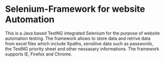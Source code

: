 # Selenium-Framework for website Automation
This is a Java based TestNG integrated Selenium for the purpose of website automation testing.
The framework allows to store data and retrive data from excel files which include Xpaths, sensitive data such as passwords, the TestNG priority sheet and other nessasary informations.
The framework supports IE, Firefox and Chrome.
